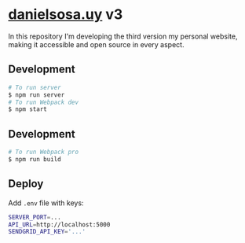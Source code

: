 # [danielsosa.uy](http://danielsosa.uy) v3
In this repository I'm developing the third version my personal website, making it accessible and open source in every aspect.

## Development
```bash
# To run server 
$ npm run server
# To run Webpack dev
$ npm start
```

## Development
```bash
# To run Webpack pro
$ npm run build
```

## Deploy
Add `.env` file with keys:
```bash
SERVER_PORT=...
API_URL=http://localhost:5000
SENDGRID_API_KEY='...'
```